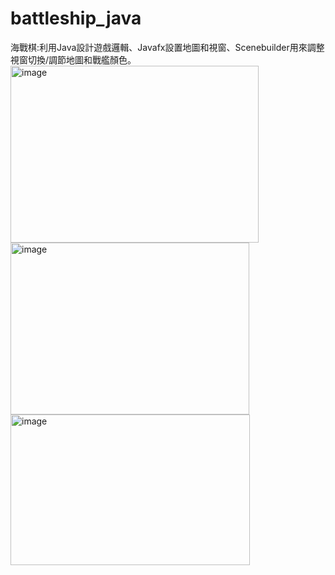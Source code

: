 # battleship_java
海戰棋:利用Java設計遊戲邏輯、Javafx設置地圖和視窗、Scenebuilder用來調整視窗切換/調節地圖和戰艦顏色。
<img width="397" height="283" alt="image" src="https://github.com/user-attachments/assets/5f6b3760-8eb8-4f00-b336-02d9e67ba71e" />
<img width="382" height="275" alt="image" src="https://github.com/user-attachments/assets/d899f974-c572-4b85-a0c2-cd6dea52f4f1" />
<img width="383" height="241" alt="image" src="https://github.com/user-attachments/assets/e4a0efbc-10ca-46b9-aa11-ea9cd448de1f" />
